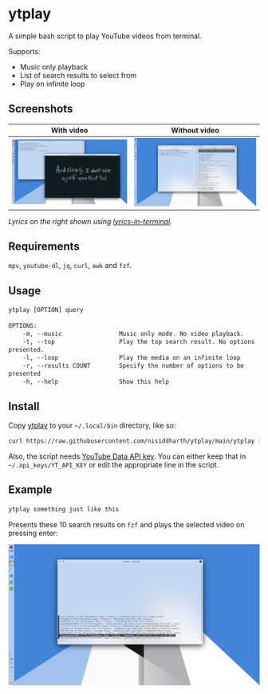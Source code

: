 # ytplay

A simple bash script to play YouTube videos from terminal.

Supports:
- Music only playback
- List of search results to select from
- Play on infinite loop

## Screenshots

|With video|Without video|
|----|----|
|![Screenshot with video](./screenshots/with-video.png)|![Screenshot without video](./screenshots/music-only.png)|

*Lyrics on the right shown using [lyrics-in-terminal](https://github.com/Jugran/lyrics-in-terminal).*

## Requirements

`mpv`, `youtube-dl`, `jq`, `curl`, `awk` and `fzf`.

## Usage

```
ytplay [OPTION] query

OPTIONS:
	-m, --music                Music only mode. No video playback.
	-t, --top                  Play the top search result. No options presented.
	-l, --loop                 Play the media on an infinite loop
	-r, --results COUNT        Specify the number of options to be presented
	-h, --help                 Show this help
```

## Install

Copy [ytplay](ytplay) to your `~/.local/bin` directory, like so:

```bash
curl https://raw.githubusercontent.com/nisiddharth/ytplay/main/ytplay > ~/.local/bin/ytplay && chmod +x ~/.local/bin/ytplay
```

Also, the script needs [YouTube Data API key](https://developers.google.com/youtube/v3/docs/search/list). You can either keep that in `~/.api_keys/YT_API_KEY` or edit the appropriate line in the script.

## Example

```bash
ytplay something just like this
```

Presents these 10 search results on `fzf` and plays the selected video on pressing enter:

![Screenshot](./screenshots/search-results.png)
